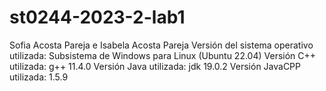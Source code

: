 # st0244-2023-2-lab1

Sofia Acosta Pareja e Isabela Acosta Pareja
Versión del sistema operativo utilizada: Subsistema de Windows para Linux (Ubuntu 22.04)
Versión C++ utilizada: g++ 11.4.0
Versión Java utilizada: jdk 19.0.2
Versión JavaCPP utilizada: 1.5.9
